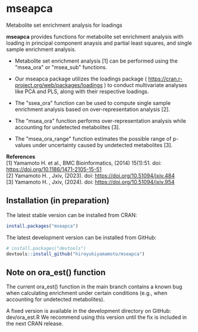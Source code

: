 # mseapca
Metabolite set enrichment analysis for loadings

**mseapca**  provides functions for metabolite set enrichment analysis with loading in principal component anaysis and partial least squares, and single sample enrichment analysis.

- Metabolite set enrichment analysis [1] can be performed using the "msea_ora" or "msea_sub" functions.

- Our mseapca package utilizes the loadings package ( https://cran.r-project.org/web/packages/loadings ) to conduct multivariate analyses like PCA and PLS, along with their respective loadings.

- The "ssea_ora" function can be used to compute single sample enrichment analysis based on over-representation analysis [2].

- The "msea_ora" function performs over-representation analysis while accounting for undetected metabolites [3].

- The "msea_ora_range" function estimates the possible range of p-values under uncertainty caused by undetected metabolites [3].

**References**  
[1] Yamamoto H. et al., BMC Bioinformatics, (2014) 15(1):51. doi: https://doi.org/10.1186/1471-2105-15-51  
[2] Yamamoto H. , Jxiv, (2023). doi: https://doi.org/10.51094/jxiv.484  
[3] Yamamoto H. , Jxiv, (2024). doi: https://doi.org/10.51094/jxiv.954

## Installation (in preparation)

The latest stable version can be installed from CRAN:

``` r
install.packages("mseapca")
```

The latest development version can be installed from GitHub:

``` r
# install.packages("devtools")
devtools::install_github("hiroyukiyamamoto/mseapca")
```

## Note on ora_est() function

The current ora_est() function in the main branch contains a known bug when calculating enrichment under certain conditions (e.g., when accounting for undetected metabolites).

A fixed version is available in the development directory on GitHub:
dev/ora_est.R
We recommend using this version until the fix is included in the next CRAN release.
